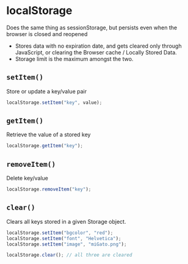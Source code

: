 # localStorage

Does the same thing as sessionStorage, but persists even when the browser is closed and reopened

- Stores data with no expiration date, and gets cleared only through JavaScript, or clearing the Browser cache / Locally Stored Data.
- Storage limit is the maximum amongst the two.

## `setItem()`

Store or update a key/value pair

```js
localStorage.setItem("key", value);
```

## `getItem()`

Retrieve the value of a stored key

```js
localStorage.getItem("key");
```

## `removeItem()`

Delete key/value

```js
localStorage.removeItem("key");
```

## `clear()`

Clears all keys stored in a given Storage object.

```js
localStorage.setItem("bgcolor", "red");
localStorage.setItem("font", "Helvetica");
localStorage.setItem("image", "miGato.png");

localStorage.clear(); // all three are cleared
```
